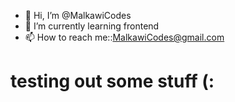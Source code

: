 - 👋 Hi, I’m @MalkawiCodes
- 🌱 I’m currently learning frontend
- 📫 How to reach me::MalkawiCodes@gmail.com

<h1>testing out some stuff (: </h1>


<!---
MalkawiCodes/MalkawiCodes is a ✨ special ✨ repository because its `README.md` (this file) appears on your GitHub profile.
You can click the Preview link to take a look at your changes.
--->
